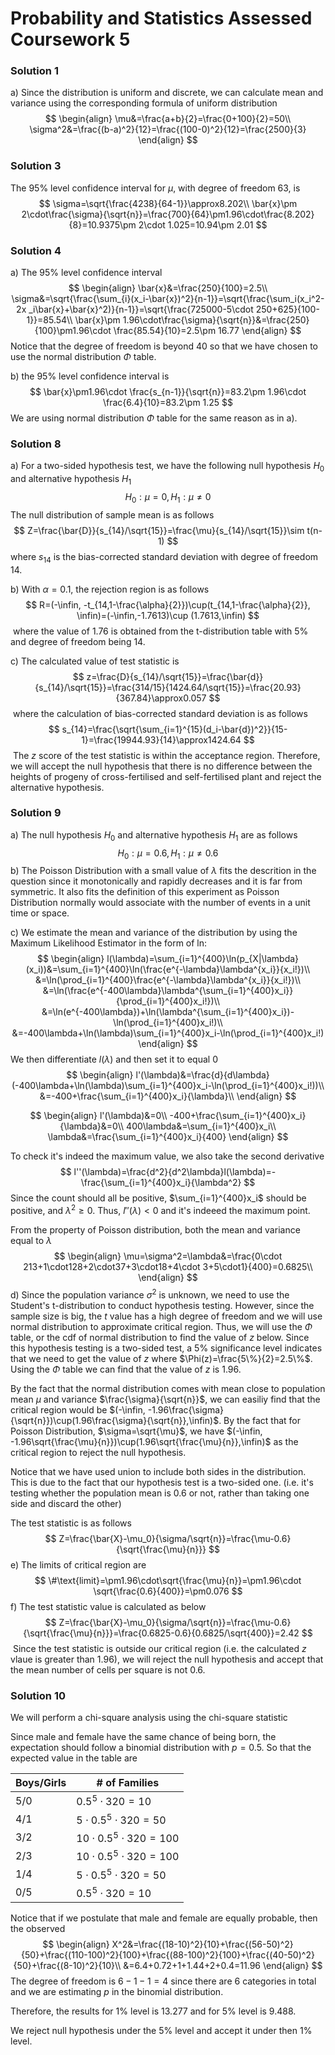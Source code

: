 # Probability and Statistics Assessed Coursework 5

### Solution 1

a) Since the distribution is uniform and discrete, we can calculate mean and variance using the corresponding formula of uniform distribution
$$
\begin{align}
\mu&=\frac{a+b}{2}=\frac{0+100}{2}=50\\
\sigma^2&=\frac{(b-a)^2}{12}=\frac{(100-0)^2}{12}=\frac{2500}{3}
\end{align}
$$

### Solution 3

The 95% level confidence interval for $\mu$, with degree of freedom 63, is
$$
\sigma=\sqrt{\frac{4238}{64-1}}\approx8.202\\
\bar{x}\pm 2\cdot\frac{\sigma}{\sqrt{n}}=\frac{700}{64}\pm1.96\cdot\frac{8.202}{8}=10.9375\pm 2\cdot 1.025=10.94\pm 2.01
$$

### Solution 4

a) The 95% level confidence interval
$$
\begin{align}
\bar{x}&=\frac{250}{100}=2.5\\
\sigma&=\sqrt{\frac{\sum_{i}(x_i-\bar{x})^2}{n-1}}=\sqrt{\frac{\sum_i(x_i^2-2x
_i\bar{x}+\bar{x}^2)}{n-1}}=\sqrt{\frac{725000-5\cdot 250+625}{100-1}}=85.54\\
\bar{x}\pm 1.96\cdot\frac{\sigma}{\sqrt{n}}&=\frac{250}{100}\pm1.96\cdot \frac{85.54}{10}=2.5\pm 16.77
\end{align}
$$
Notice that the degree of freedom is beyond 40 so that we have chosen to use the normal distribution $\Phi$ table.

b) the 95% level confidence interval is
$$
\bar{x}\pm1.96\cdot \frac{s_{n-1}}{\sqrt{n}}=83.2\pm 1.96\cdot \frac{6.4}{10}=83.2\pm 1.25
$$
We are using normal distribution $\Phi$ table for the same reason as in a).

### Solution 8

a) For a two-sided hypothesis test, we have the following null hypothesis $H_0$ and alternative hypothesis $H_1$
$$
H_0:\mu =0, H_1:\mu \ne 0
$$
The null distribution of sample mean is as follows
$$
Z=\frac{\bar{D}}{s_{14}/\sqrt{15}}=\frac{\mu}{s_{14}/\sqrt{15}}\sim t(n-1)
$$
where $s_{14}$ is the bias-corrected standard deviation with degree of freedom 14.

b) With $\alpha=0.1$, the rejection region is as follows
$$
R=(-\infin, -t_{14,1-\frac{\alpha}{2}})\cup(t_{14,1-\frac{\alpha}{2}}, \infin)=(-\infin,-1.7613)\cup (1.7613,\infin)
$$
​	where the value of $1.76$ is obtained from the t-distribution table with $5\%$ and degree of freedom being 14.

c) The calculated value of test statistic is
$$
z=\frac{D}{s_{14}/\sqrt{15}}=\frac{\bar{d}}{s_{14}/\sqrt{15}}=\frac{314/15}{1424.64/\sqrt{15}}=\frac{20.93}{367.84}\approx0.057
$$
​	where the calculation of bias-corrected standard deviation is as follows
$$
s_{14}=\frac{\sqrt{\sum_{i=1}^{15}(d_i-\bar{d})^2}}{15-1}=\frac{19944.93}{14}\approx1424.64
$$
​	The $z$ score of the test statistic is within the acceptance region. Therefore, we will accept the null hypothesis that there is no difference between the heights of progeny of cross-fertilised and self-fertilised plant and reject the alternative hypothesis.

### Solution 9

a) The null hypothesis $H_0$ and alternative hypothesis $H_1$ are as follows
$$
H_0:\mu =0.6, H_1:\mu \ne 0.6
$$
b) The Poisson Distribution with a small value of $\lambda$ fits the descrition in the question since it monotonically and rapidly decreases and it is far from symmetric. It also fits the definition of this experiment as Poisson Distribution normally would associate with the number of events in a unit time or space.

c) We estimate the mean and variance of the distribution by using the Maximum Likelihood Estimator in the form of ln:
$$
\begin{align}
l(\lambda)=\sum_{i=1}^{400}\ln(p_{X|\lambda}(x_i))&=\sum_{i=1}^{400}\ln(\frac{e^{-\lambda}\lambda^{x_i}}{x_i!})\\
&=\ln(\prod_{i=1}^{400}\frac{e^{-\lambda}\lambda^{x_i}}{x_i!})\\
&=\ln(\frac{e^{-400\lambda}\lambda^{\sum_{i=1}^{400}x_i}}{\prod_{i=1}^{400}x_i!})\\
&=\ln(e^{-400\lambda})+\ln(\lambda^{\sum_{i=1}^{400}x_i})-\ln(\prod_{i=1}^{400}x_i!)\\
&=-400\lambda+\ln(\lambda)\sum_{i=1}^{400}x_i-\ln(\prod_{i=1}^{400}x_i!)
\end{align}
$$
We then differentiate $l(\lambda)$ and then set it to equal $0$
$$
\begin{align}
l'(\lambda)&=\frac{d}{d\lambda}(-400\lambda+\ln(\lambda)\sum_{i=1}^{400}x_i-\ln(\prod_{i=1}^{400}x_i!))\\
&=-400+\frac{\sum_{i=1}^{400}x_i}{\lambda}\\
\end{align}
$$

$$
\begin{align}
l'(\lambda)&=0\\
-400+\frac{\sum_{i=1}^{400}x_i}{\lambda}&=0\\
400\lambda&=\sum_{i=1}^{400}x_i\\
\lambda&=\frac{\sum_{i=1}^{400}x_i}{400}
\end{align}
$$

To check it's indeed the maximum value, we also take the second derivative
$$
l''(\lambda)=\frac{d^2}{d^2\lambda}l(\lambda)=-\frac{\sum_{i=1}^{400}x_i}{\lambda^2}
$$
Since the count should all be positive, $\sum_{i=1}^{400}x_i$ should be positive, and $\lambda^2\ge 0$. Thus, $l''(\lambda)<0$ and it's indeeed the maximum point.

From the property of Poisson distribution, both the mean and variance equal to $\lambda$
$$
\begin{align}
\mu=\sigma^2=\lambda&=\frac{0\cdot 213+1\cdot128+2\cdot37+3\cdot18+4\cdot 3+5\cdot1}{400}=0.6825\\
\end{align}
$$
d) Since the population variance $\sigma^2$ is unknown, we need to use the Student's t-distribution to conduct hypothesis testing. However, since the sample size is big, the $t$ value has a high degree of freedom and we will use normal distribution to approximate critical region. Thus, we will use the $\Phi$ table, or the cdf of normal distribution to find the value of $z$ below. Since this hypothesis testing is a two-sided test, a 5% significance level indicates that we need to get the value of $z$ where $\Phi(z)=\frac{5\%}{2}=2.5\%$. Using the $\Phi$ table we can find that the value of $z$ is 1.96.

By the fact that the normal distribution comes with mean close to population mean $\mu$ and variance $\frac{\sigma}{\sqrt{n}}$, we can easiliy find that the critical region would be $(-\infin, -1.96\frac{\sigma}{\sqrt{n}})\cup(1.96\frac{\sigma}{\sqrt{n}},\infin)$. By the fact that for Poisson Distribution, $\sigma=\sqrt{\mu}$, we have $(-\infin, -1.96\sqrt{\frac{\mu}{n}})\cup(1.96\sqrt{\frac{\mu}{n}},\infin)$ as the critical region to reject the null hypothesis.

Notice that we have used union to include both sides in the distribution. This is due to the fact that our hypothesis test is a two-sided one. (i.e. it's testing whether the population mean is $0.6$ or not, rather than taking one side and discard the other)

The test statistic is as follows
$$
Z=\frac{\bar{X}-\mu_0}{\sigma/\sqrt{n}}=\frac{\mu-0.6}{\sqrt{\frac{\mu}{n}}}
$$
e) The limits of critical region are
$$
\#\text{limit}=\pm1.96\cdot\sqrt{\frac{\mu}{n}}=\pm1.96\cdot \sqrt{\frac{0.6}{400}}=\pm0.076
$$
f) The test statistic value is calculated as below
$$
Z=\frac{\bar{X}-\mu_0}{\sigma/\sqrt{n}}=\frac{\mu-0.6}{\sqrt{\frac{\mu}{n}}}=\frac{0.6825-0.6}{0.6825/\sqrt{400}}=2.42
$$
​	Since the test statistic is outside our critical region (i.e. the calculated $z$ vlaue is greater than $1.96$), we will reject the null hypothesis and accept that the mean number of cells per square is not 0.6.

### Solution 10

We will perform a chi-square analysis using the chi-square statistic

Since male and female have the same chance of being born, the expectation should follow a binomial distribution with $p=0.5$. So that the expected value in the table are

| Boys/Girls | # of Families               |
| ---------- | --------------------------- |
| 5/0        | $0.5^5\cdot 320=10$         |
| 4/1        | $5\cdot 0.5^5\cdot 320=50$  |
| 3/2        | $10\cdot0.5^5\cdot 320=100$ |
| 2/3        | $10\cdot0.5^5\cdot 320=100$ |
| 1/4        | $5\cdot 0.5^5\cdot 320=50$  |
| 0/5        | $0.5^5\cdot 320=10$         |

Notice that if we postulate that male and female are equally probable, then the observed 
$$
\begin{align}
X^2&=\frac{(18-10)^2}{10}+\frac{(56-50)^2}{50}+\frac{(110-100)^2}{100}+\frac{(88-100)^2}{100}+\frac{(40-50)^2}{50}+\frac{(8-10)^2}{10}\\
&=6.4+0.72+1+1.44+2+0.4=11.96
\end{align}
$$
The degree of freedom is $6-1-1=4$ since there are $6$ categories in total and we are estimating $p$ in the binomial distribution.

Therefore, the results for $1\%$ level is $13.277$ and for $5\%$ level is $9.488$.

We reject null hypothesis under the $5\%$ level and accept it under then $1\%$ level.